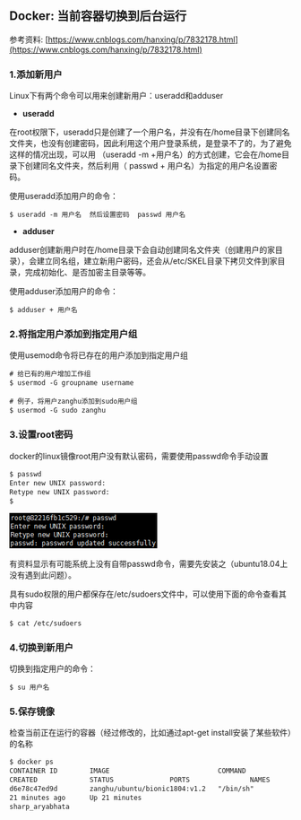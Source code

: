 ## Docker: 当前容器切换到后台运行

参考资料: [https://www.cnblogs.com/hanxing/p/7832178.html](https://www.cnblogs.com/hanxing/p/7832178.html)

### 1.添加新用户

Linux下有两个命令可以用来创建新用户：useradd和adduser

* **useradd**

在root权限下，useradd只是创建了一个用户名，并没有在/home目录下创建同名文件夹，也没有创建密码，因此利用这个用户登录系统，是登录不了的，为了避免这样的情况出现，可以用 （useradd -m +用户名）的方式创建，它会在/home目录下创建同名文件夹，然后利用（ passwd + 用户名）为指定的用户名设置密码。

使用useradd添加用户的命令：

```shell
$ useradd -m 用户名  然后设置密码  passwd 用户名
```

* **adduser**

adduser创建新用户时在/home目录下会自动创建同名文件夹（创建用户的家目录），会建立同名组，建立新用户密码，还会从/etc/SKEL目录下拷贝文件到家目录，完成初始化、是否加密主目录等等。

使用adduser添加用户的命令：

```shell
$ adduser + 用户名  
```

### 2.将指定用户添加到指定用户组

使用usemod命令将已存在的用户添加到指定用户组

```shell
# 给已有的用户增加工作组
$ usermod -G groupname username

# 例子，将用户zanghu添加到sudo用户组
$ usermod -G sudo zanghu
```

### 3.设置root密码

docker的linux镜像root用户没有默认密码，需要使用passwd命令手动设置

```shell
$ passwd
Enter new UNIX password:
Retype new UNIX password:
$
```

![](/assets/docker009_001.PNG)

有资料显示有可能系统上没有自带passwd命令，需要先安装之（ubuntu18.04上没有遇到此问题）。


具有sudo权限的用户都保存在/etc/sudoers文件中，可以使用下面的命令查看其中内容
```shell
$ cat /etc/sudoers
```

### 4.切换到新用户

切换到指定用户的命令：
```shell
$ su 用户名
```

### 5.保存镜像

检查当前正在运行的容器（经过修改的，比如通过apt-get install安装了某些软件）的名称

```shell
$ docker ps
CONTAINER ID        IMAGE                           COMMAND             CREATED             STATUS              PORTS               NAMES
d6e78c47ed9d        zanghu/ubuntu/bionic1804:v1.2   "/bin/sh"           21 minutes ago      Up 21 minutes                           sharp_aryabhata
```


















